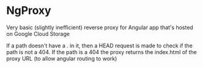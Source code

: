 # NgProxy

Very basic (slightly inefficient) reverse proxy for Angular app that's hosted on Google Cloud Storage

If a path doesn't have a . in it, then a HEAD request is made to check if the path is not a 404.
If the path is a 404 the proxy returns the index.html of the proxy URL (to allow angular routing to work)
